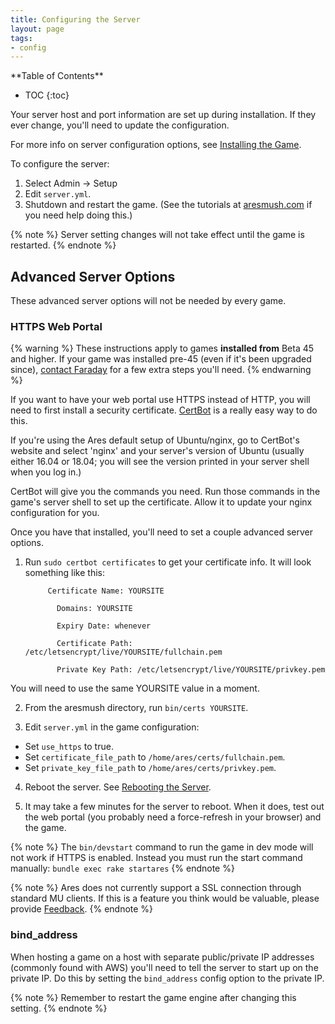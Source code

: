 ```yaml
---
title: Configuring the Server
layout: page
tags:
- config
---
```


<div id="inline_toc" markdown="1">
**Table of Contents**

* TOC
{:toc}
</div>

Your server host and port information are set up during installation.  If they ever change, you'll need to update the configuration.

For more info on server configuration options, see [Installing the Game](/tutorials/install/install-game.html).

To configure the server:

1. Select Admin -> Setup
2. Edit `server.yml`.
4. Shutdown and restart the game. (See the tutorials at [aresmush.com](http://www.aresmush.com) if you need help doing this.)

{% note %} 
Server setting changes will not take effect until the game is restarted.
{% endnote %}

## Advanced Server Options

These advanced server options will not be needed by every game.

### HTTPS Web Portal

{% warning %} 
These instructions apply to games **installed from** Beta 45 and higher.  If your game was installed pre-45 (even if it's been upgraded since), [contact Faraday](/feedback.html) for a few extra steps you'll need.
{% endwarning %}

If you want to have your web portal use HTTPS instead of HTTP, you will need to first install a security certificate.  [CertBot](https://certbot.eff.org/) is a really easy way to do this.  

If you're using the Ares default setup of Ubuntu/nginx, go to CertBot's website and select 'nginx' and your server's version of Ubuntu (usually either 16.04 or 18.04; you will see the version printed in your server shell when you log in.) 

CertBot will give you the commands you need.  Run those commands in the game's server shell to set up the certificate.  Allow it to update your nginx configuration for you.

Once you have that installed, you'll need to set a couple advanced server options.

1. Run `sudo certbot certificates` to get your certificate info.  It will look something like this:

            Certificate Name: YOURSITE

              Domains: YOURSITE

              Expiry Date: whenever

              Certificate Path: /etc/letsencrypt/live/YOURSITE/fullchain.pem

              Private Key Path: /etc/letsencrypt/live/YOURSITE/privkey.pem

You will need to use the same YOURSITE value in a moment.

2. From the aresmush directory, run `bin/certs YOURSITE`.

3. Edit `server.yml` in the game configuration:
  - Set `use_https` to true.
  - Set `certificate_file_path` to `/home/ares/certs/fullchain.pem`.
  - Set `private_key_file_path` to `/home/ares/certs/privkey.pem`.

4. Reboot the server.  See [Rebooting the Server](/tutorials/manage/reboot.html).

5. It may take a few minutes for the server to reboot.  When it does, test out the web portal (you probably need a force-refresh in your browser) and the game.

{% note %} 
The `bin/devstart` command to run the game in dev mode will not work if HTTPS is enabled.  Instead you must run the start command manually: `bundle exec rake startares`
{% endnote %}

{% note %} 
Ares does not currently support a SSL connection through standard MU clients.  If this is a feature you think would be valuable, please provide [Feedback](/feedback.html).
{% endnote %}

### bind_address

When hosting a game on a host with separate public/private IP addresses (commonly found with AWS) you'll need to tell the server to start up on the private IP.  Do this by setting the `bind_address` config option to the private IP.

{% note %} 
Remember to restart the game engine after changing this setting.
{% endnote %}

